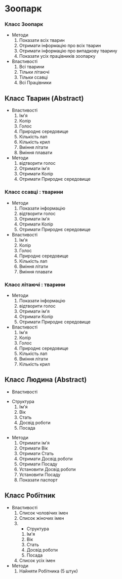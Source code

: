# Зоопарк

### Класс Зоопарк
  * Методи
    1. Показати всіх тварин
    2. Отримати інформацію про всіх тварин
    3. Отримати інформацію про випадкову тварину
    4. Показати усіх працівників зоопарку
  * Властивості
    1. Всі тварини
    2. Тільки літаючі
    3. Тільки ссавці
    4. Всі Працівники

## Класс Тварин (Abstract)
* Властивості
  1. Ім'я
  2. Колір
  3. Голос
  4. Природнє середовище
  5. Кількість лап
  6. Кількість крил
  7. Вміння літати
  7. Вміння плавати
* Методи
  1. відтворити голос
  2. Отримати ім'я
  3. Отримати Колір
  4. Отримати Природнє середовище

### Класс ссавці : тварини
* Методи
  1. Показати інформацію
  1. відтворити голос
  2. Отримати ім'я
  3. Отримати Колір
  4. Отримати Природнє середовище
* Властивості
  1. Ім'я
  2. Колір
  3. Голос
  4. Природнє середовище
  5. Кількість лап
  7. Вміння літати
  7. Вміння плавати

### Класс літаючі : тварини
* Методи
  1. Показати інформацію
  1. відтворити голос
  2. Отримати ім'я
  3. Отримати Колір
  4. Отримати Природнє середовище
* Властивості
  1. Ім'я
  2. Колір
  3. Голос
  4. Природнє середовище
  5. Кількість лап
  7. Вміння літати
  6. Кількість крил

## Класс Людина (Abstract)
* Властивості
 + Структура  
    1. Ім'я
    2. Вік
    3. Стать
    4. Досвід роботи
    5. Посада
* Методи
  1. Отримати ім'я
  2. Отримати Вік
  3. Отримати Стать
  4. Отримати Досвід роботи
  5. Отримати Посаду
  6. Установити Досвід роботи
  7. Установити Посаду
  8. Показати паспорт
## Класс Робітник
* Властивості
  1. Список чоловічих імен
  2. Список жіночих імен
  3. + Структура  
      1. Ім'я
      2. Вік
      3. Стать
      4. Досвід роботи
      5. Посада
  4. Список усіх імен
* Методи
  1. Найняти Робітника (5 штук)
